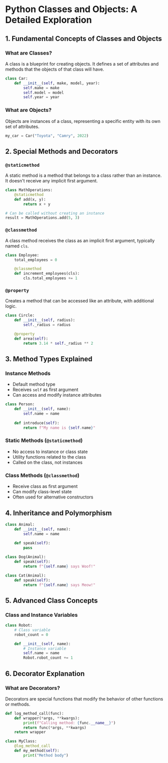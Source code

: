 # Python Classes and Objects: A Detailed Exploration

## 1. Fundamental Concepts of Classes and Objects

### What are Classes?
A class is a blueprint for creating objects. It defines a set of attributes and methods that the objects of that class will have.

```python
class Car:
    def __init__(self, make, model, year):
        self.make = make
        self.model = model
        self.year = year
```

### What are Objects?
Objects are instances of a class, representing a specific entity with its own set of attributes.

```python
my_car = Car("Toyota", "Camry", 2022)
```

## 2. Special Methods and Decorators

### `@staticmethod`
A static method is a method that belongs to a class rather than an instance. It doesn't receive any implicit first argument.

```python
class MathOperations:
    @staticmethod
    def add(x, y):
        return x + y

# Can be called without creating an instance
result = MathOperations.add(5, 3)
```

### `@classmethod`
A class method receives the class as an implicit first argument, typically named `cls`.

```python
class Employee:
    total_employees = 0

    @classmethod
    def increment_employees(cls):
        cls.total_employees += 1
```

### `@property`
Creates a method that can be accessed like an attribute, with additional logic.

```python
class Circle:
    def __init__(self, radius):
        self._radius = radius

    @property
    def area(self):
        return 3.14 * self._radius ** 2
```

## 3. Method Types Explained

### Instance Methods
- Default method type
- Receives `self` as first argument
- Can access and modify instance attributes

```python
class Person:
    def __init__(self, name):
        self.name = name
    
    def introduce(self):
        return f"My name is {self.name}"
```

### Static Methods (`@staticmethod`)
- No access to instance or class state
- Utility functions related to the class
- Called on the class, not instances

### Class Methods (`@classmethod`)
- Receive class as first argument
- Can modify class-level state
- Often used for alternative constructors

## 4. Inheritance and Polymorphism

```python
class Animal:
    def __init__(self, name):
        self.name = name
    
    def speak(self):
        pass

class Dog(Animal):
    def speak(self):
        return f"{self.name} says Woof!"

class Cat(Animal):
    def speak(self):
        return f"{self.name} says Meow!"
```

## 5. Advanced Class Concepts

### Class and Instance Variables

```python
class Robot:
    # Class variable
    robot_count = 0

    def __init__(self, name):
        # Instance variable
        self.name = name
        Robot.robot_count += 1
```

## 6. Decorator Explanation

### What are Decorators?
Decorators are special functions that modify the behavior of other functions or methods.

```python
def log_method_call(func):
    def wrapper(*args, **kwargs):
        print(f"Calling method: {func.__name__}")
        return func(*args, **kwargs)
    return wrapper

class MyClass:
    @log_method_call
    def my_method(self):
        print("Method body")
```

